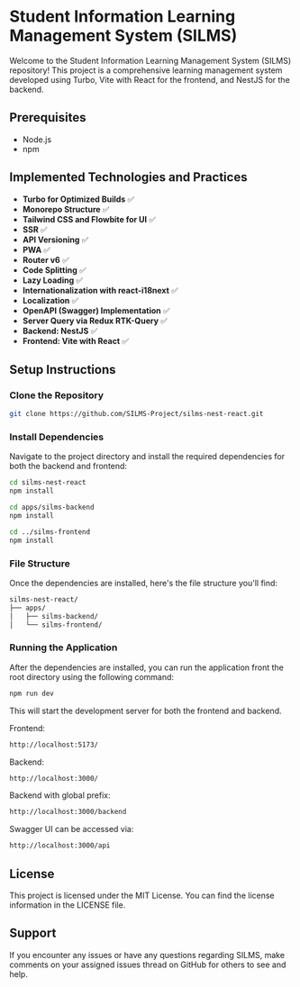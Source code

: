 # Student Information Learning Management System (SILMS)

Welcome to the Student Information Learning Management System (SILMS) repository! This project is a comprehensive learning management system developed using Turbo, Vite with React for the frontend, and NestJS for the backend.

## Prerequisites

- Node.js
- npm

## Implemented Technologies and Practices
- **Turbo for Optimized Builds** ✅
- **Monorepo Structure** ✅
- **Tailwind CSS and Flowbite for UI** ✅
- **SSR** ✅
- **API Versioning** ✅
- **PWA** ✅
- **Router v6** ✅
- **Code Splitting** ✅
- **Lazy Loading** ✅
- **Internationalization with react-i18next** ✅
- **Localization** ✅
- **OpenAPI (Swagger) Implementation** ✅
- **Server Query via Redux RTK-Query** ✅
- **Backend: NestJS** ✅
- **Frontend: Vite with React** ✅

## Setup Instructions

### Clone the Repository

```bash
git clone https://github.com/SILMS-Project/silms-nest-react.git
```
### Install Dependencies

Navigate to the project directory and install the required dependencies for both the backend and frontend:

```bash
cd silms-nest-react
npm install

cd apps/silms-backend
npm install

cd ../silms-frontend
npm install
```

### File Structure
Once the dependencies are installed, here's the file structure you'll find:
```bash
silms-nest-react/
├── apps/
│   ├── silms-backend/
│   └── silms-frontend/

```

### Running the Application
After the dependencies are installed, you can run the application front the root directory using the following command:
```bash
npm run dev
```

This will start the development server for both the frontend and backend.

Frontend: 
```bash
http://localhost:5173/ 
```

Backend: 
```bash
http://localhost:3000/
```

Backend with global prefix: 
```bash
http://localhost:3000/backend
```
Swagger UI can be accessed via: 
```bash
http://localhost:3000/api
```

## License
This project is licensed under the MIT License. You can find the license information in the LICENSE file.

## Support
If you encounter any issues or have any questions regarding SILMS, make comments on your assigned issues thread on GitHub for others to see and help.
